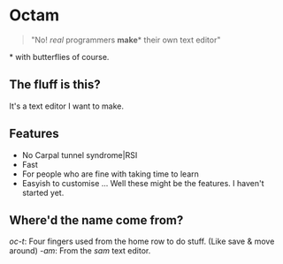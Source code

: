 # Octam
> "No! *real* programmers **make**\* their own text editor" 

\* with butterflies of course.
## The fluff is this?
It's a text editor I want to make.
## Features
* No Carpal tunnel syndrome|RSI
* Fast
* For people who are fine with taking time to learn
* Easyish to customise
... Well these might be the features. I haven't started yet.
## Where'd the name come from?
*oc-t*: Four fingers used from the home row to do stuff. (Like save & move around)
*-am*: From the *sam* text editor.
